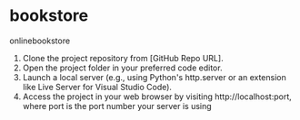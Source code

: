 # bookstore
onlinebookstore
1.	Clone the project repository from [GitHub Repo URL].
2.	Open the project folder in your preferred code editor.
3.	Launch a local server (e.g., using Python's http.server or an extension like Live Server for Visual Studio Code).
4.	Access the project in your web browser by visiting http://localhost:port, where port is the port number your server is using

